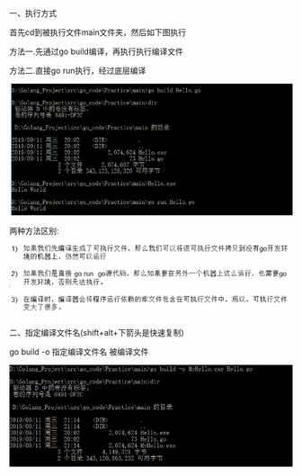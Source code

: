 一、执行方式

首先cd到被执行文件main文件夹，然后如下图执行

方法一.先通过go build编译，再执行执行编译文件

方法二.直接go run执行，经过底层编译

![001](001.png)

两种方法区别:

![002](002.png)

二、指定编译文件名(shift+alt+下箭头是快速复制)

go build -o 指定编译文件名 被编译文件

![003](003.png)
